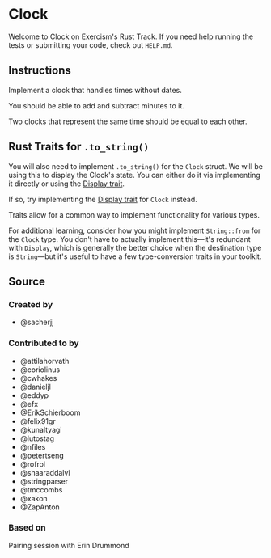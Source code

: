 # Clock

Welcome to Clock on Exercism's Rust Track.
If you need help running the tests or submitting your code, check out `HELP.md`.

## Instructions

Implement a clock that handles times without dates.

You should be able to add and subtract minutes to it.

Two clocks that represent the same time should be equal to each other.

## Rust Traits for `.to_string()`

You will also need to implement `.to_string()` for the `Clock` struct.
We will be using this to display the Clock's state.
You can either do it via implementing it directly or using the [Display trait][display-trait].

If so, try implementing the [Display trait][display-trait] for `Clock` instead.

Traits allow for a common way to implement functionality for various types.

For additional learning, consider how you might implement `String::from` for the `Clock` type.
You don't have to actually implement this—it's redundant with `Display`, which is generally the
better choice when the destination type is `String`—but it's useful to have a few type-conversion
traits in your toolkit.

[display-trait]: https://doc.rust-lang.org/std/fmt/trait.Display.html

## Source

### Created by

- @sacherjj

### Contributed to by

- @attilahorvath
- @coriolinus
- @cwhakes
- @danieljl
- @eddyp
- @efx
- @ErikSchierboom
- @felix91gr
- @kunaltyagi
- @lutostag
- @nfiles
- @petertseng
- @rofrol
- @shaaraddalvi
- @stringparser
- @tmccombs
- @xakon
- @ZapAnton

### Based on

Pairing session with Erin Drummond
